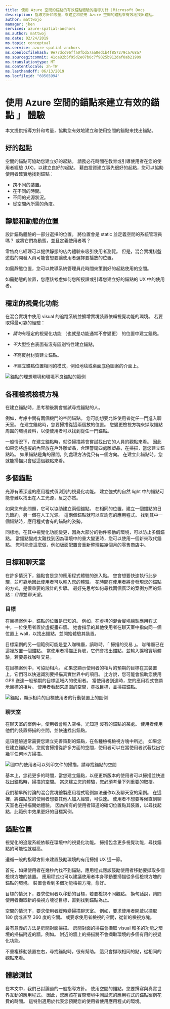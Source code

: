 ```yaml
---
title: 使用 Azure 空間的錨點的有效錨點體驗的指導方針 |Microsoft Docs
description: 指導方針和考量，來建立和使用 Azure 空間的錨點來有效地找出錨點。
author: mattwojo
manager: jken
services: azure-spatial-anchors
ms.author: mattwoj
ms.date: 02/24/2019
ms.topic: conceptual
ms.service: azure-spatial-anchors
ms.openlocfilehash: 9e77dcd96ffa0fbd57aa0ed1b4f857279ca768a7
ms.sourcegitcommit: 41ca82b5f95d2e07b0c7f9025b912daf0ab21909
ms.translationtype: MT
ms.contentlocale: zh-TW
ms.lasthandoff: 06/13/2019
ms.locfileid: "60565994"
---
```

# <a name="create-an-effective-anchor-experience-by-using-azure-spatial-anchors"></a>使用 Azure 空間的錨點來建立有效的錨點 」 體驗

本文提供指導方針和考量，協助您有效地建立和使用空間的錨點來找出錨點。

## <a name="good-anchors"></a>好的起點

空間的錨點可協助您建立好的起點。 請務必花時間在教育或引導使用者在您的使用者經驗 (UX)，以建立良好的起點。 藉由投資建立事先很好的起點，您可以協助使用者確實地找到錨點：

- 跨不同的裝置。
- 在不同的時間。
- 不同的光源狀況。
- 從空間內所需的角度。

## <a name="static-and-dynamic-locations"></a>靜態和動態的位置

設計錨點體驗的一部分選擇的位置。 將位置會是 static 並定義空間的系統管理員嗎？ 或將它們為動態，並且定義使用者嗎？

零售商店經理可以提供靜態的店內體驗來吸引使用者瀏覽。 但是，混合實境棋盤遊戲的開發人員可能會想要讓使用者選擇要播放的位置。

如需靜態位置，您可以教導系統管理員花時間來策劃好的起點使用的空間。

如需動態的位置，您應該考慮如何您所授課或引導您建立好的錨點的 UX 中的使用者。

## <a name="stable-visual-features"></a>穩定的視覺化功能

在混合實境中使用 visual 的追蹤系統並擴增實境裝置依賴視覺功能的環境。 若要取得最可靠的經驗：  

- *請勿*有穩定的視覺化功能 （也就是功能通常不會變更） 的位置中建立錨點。

- *不*大型空白表面有沒有區別特性建立錨點。

- *不*高反射材質建立錨點。

- *不*建立錨點位置相同的模式，例如地毯或桌面底色圖案的介面上。

![錨點的理想環境和環境不良錨點的範例](./media/stable-visual.png)

## <a name="various-viewing-perspectives"></a>各種檢視檢視方塊

在建立錨點時，思考稍後將會嘗試尋找錨點的人。

例如，考慮中間有兩個機門的空間錨點。 您可能想要允許使用者從任一門進入聊天室。 在建立錨點時，您要掃描從這兩個放的位置。 您變更檢視方塊來擷取錨點周圍的環境資料，以便使用者可以找到從任一門錨點。

一般情況下，在建立錨點時，就從掃描將會嘗試找出它的人員的觀點來看。 因此如果您將虛擬的內容放在戶外雕塑品，合理警衛四處雕塑品，在掃描，當您建立錨點時。 如果錨點是角的房間，則處理方法從只有一個方向。 在建立此錨點時，您就能掃描只會從這個觀點來看。

## <a name="multiple-anchors"></a>多個錨點

光源有著深遠的應用程式偵測到的視覺化功能。 建立強式的自然 light 中的錨點可能會難以找出在人工光源，反之亦然。  

如果您有此問題，它可以協助建立兩個錨點。 在相同的位置，建立一個錨點的日光節約，另一個在人工光源。 這兩個錨點就可以查詢您的應用程式。 找到其中一個錨點時，應用程式會有的錨點的姿勢。 

同樣地，在其中視覺化功能變更，因為大部分的物件移動的環境，可以防止多個錨點。 當錨點變成太難找到因為環境中的重大變更時，您可以使用一個新來取代錨點。 您可能會這麼做，例如版面配置會重新整理每幾個月的零售商店中。

## <a name="targets-and-rooms"></a>目標和聊天室

在許多情況下，錨點會是您的應用程式體驗的進入點。 您會想要快速執行此步驟，並可靠地因此使用者可以輸入您的體驗。 花時間在使用者將會發現您的錨點的方式，是很重要的設計的步驟。 最好先思考如何尋找兩個廣泛的案例方面的錨點：*目標*並*聊天室*。

### <a name="targets"></a>目標

在目標案例中，錨點的位置是已知的。 例如，在虛構的混合實境繪製應用程式中，一位使用者置於虛擬畫布牆。 她會指示的其他使用者在聊天室中指向同一個位置上 wall，以找出錨點，並開始體驗其裝置。  

目標案例的另一個範例可能是登入咖啡廳，讀取時，「 掃描的交易 」。 咖啡廳已在這裡放置一個錨點。 當使用者掃描正負號，它們會找出錨點，並輸入擴增實境體驗，若要尋找咖啡交易。

在目標案例中，可協助相片。 如果您顯示使用者的相片的預期的目標在其裝置上，它們可以快速識別要掃描真實世界中的項目。 比方說，您可能會協助您使用 GPS 送達一般預期的目標區域內的使用者。 當使用者到達時，您的應用程式會顯示目標的相片。 使用者看起來周圍的空間，尋找目標，並掃描錨點。

![錨點，顯示相片的目標使用者的行動裝置上的圖例](./media/start-here-edit.png)

### <a name="rooms"></a>聊天室

在聊天室的案例中，使用者會輸入空格，光知道 沒有的錨點的某處。 使用者使用他們的裝置掃描的空間，並快速找出錨點。

這項體驗通常需要您建立完善策劃的錨點，在各種檢視檢視方塊中所述。 如果您在建立錨點時，您就會掃描從許多方面的空間，使用者可以在當使用者試著找出它幾乎任何地方掃描。

![圖中的使用者可以列印文件的掃描，請尋找錨點的空間](./media/scan-room.png)

基本上，您花更多的時間，當您建立錨點，以便更新版本的使用者可以掃描並快速找出錨點時，掃描的空間。 當您建立您的體驗，您必須考量下列重要的取捨。

我們稍早所討論的混合實境繪製應用程式範例無法運作以及聊天室的案例。 在這裡，將錨點放的使用者想要其他人加入經驗，可快速。 使用者不想要等候直到聊天室也在掃描開始體驗。 因為所有的使用者知道的確切位置點其裝置，以尋找起點，此範例中效果更好的目標案例。

## <a name="anchor-location"></a>錨點位置

視覺化的追蹤系統依賴在環境中的視覺化功能。 掃描包含更多視覺功能，尋找錨點的可能性就越高。

遵循一般的指導方針來建置鼓勵環境的有用掃描 UX 這一節。

首先，如果使用者在幾秒內找不到錨點，應用程式應該鼓勵使用者移動要擷取多個檢視方塊的裝置。 應用程式也可以建議使用者本身移動要掃描從多個檢視方塊的錨點的環境。 裝置會看到多個功能檢視方塊，愈好。

目標的情況下，要求使用者以移動的目標，若要檢視不同觀點。 換句話說，詢問使用者擷取新的檢視方塊從目標，直到找到錨點為止。

空間的情況下，要求使用者緩時變掃描聊天室。 例如，要求使用者開啟以擷取 180 度或甚至 360 度的空間。 或要求使用者檢視的空間，從新的檢視方塊。 

最有意義的方法是房間對面掃描。 房間對面的掃描會擷取 visual 較多的功能之環境的掃描附近的牆，例如。 附近的牆上的掃描將不會擷取環境的多個有用的視覺化功能。

不重複移動裝置左右，尋找錨點時，很有幫助。 這只會擷取相同的點，從相同的觀點來看。

## <a name="experience-tests"></a>體驗測試

在本文中，我們已討論過的一般指導方針。 使用空間的錨點，您要撰寫與真實世界互動的應用程式。 因此，您應該在實際環境中測試您的應用程式的錨點案例花費的時間。 這特別適用於代表您預期您的使用者使用應用程式的環境。
